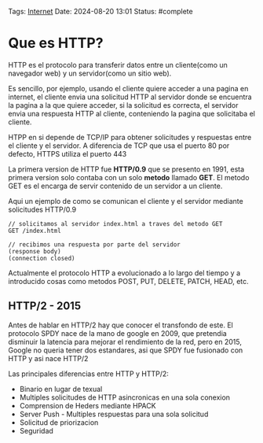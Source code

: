 Tags: [Internet](../Indexes/Internet.md)
Date: 2024-08-20 13:01
Status: #complete 

# Que es HTTP?

HTTP es el protocolo para transferir datos entre un cliente(como un navegador web) y un servidor(como un sitio web).

Es sencillo, por ejemplo, usando el cliente quiere acceder a una pagina en internet, el cliente envia una solicitud HTTP al servidor donde se encuentra la pagina a la que quiere acceder, si la solicitud es correcta, el servidor envia una respuesta HTTP al cliente, conteniendo la pagina que solicitaba el cliente.

HTPP en si depende de TCP/IP para obtener solicitudes y respuestas entre el cliente y el servidor. A diferencia de TCP que usa el puerto 80 por defecto, HTTPS utiliza el puerto 443

La primera version de HTTP fue __HTTP/0.9__ que se presento en 1991, esta primera version solo contaba con un solo __metodo__ llamado __GET__. El metodo GET es el encarga de servir contenido de un servidor a un cliente. 

Aqui un ejemplo de como se comunican el cliente y el servidor mediante solicitudes HTTP/0.9
```
// solicitamos al servidor index.html a traves del metodo GET
GET /index.html

// recibimos una respuesta por parte del servidor
(response body)
(connection closed)
```
			
Actualmente el protocolo HTTP a evolucionado a lo largo del tiempo y a introducido cosas como metodos POST, PUT, DELETE, PATCH, HEAD, etc. 

## HTTP/2 - 2015

Antes de hablar en HTTP/2 hay que conocer el transfondo de este. El protocolo SPDY nace de la mano de google en 2009, que pretendia disminuir la latencia para mejorar el rendimiento de la red, pero en 2015, Google no queria tener dos estandares, asi que SPDY fue fusionado con HTTP y asi nace HTTP/2 

Las principales diferencias entre HTTP y HTTP/2:
- Binario en lugar de texual 
- Multiples solicitudes de HTTP asincronicas en una sola conexion
- Comprension de Heders mediante HPACK
- Server Push - Multiples respuestas para una sola solicitud
- Solicitud de priorizacion
- Seguridad
	
